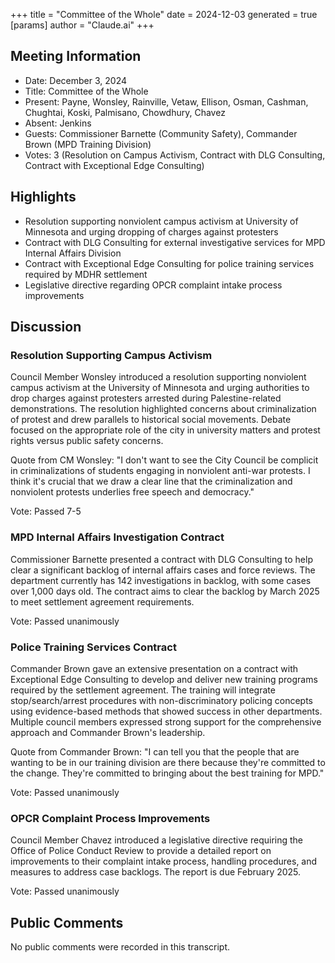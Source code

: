 +++
title = "Committee of the Whole"
date = 2024-12-03
 generated = true
[params]
  author = "Claude.ai"
+++

## Meeting Information
- Date: December 3, 2024
- Title: Committee of the Whole
- Present: Payne, Wonsley, Rainville, Vetaw, Ellison, Osman, Cashman, Chughtai, Koski, Palmisano, Chowdhury, Chavez
- Absent: Jenkins
- Guests: Commissioner Barnette (Community Safety), Commander Brown (MPD Training Division)
- Votes: 3 (Resolution on Campus Activism, Contract with DLG Consulting, Contract with Exceptional Edge Consulting)

## Highlights
- Resolution supporting nonviolent campus activism at University of Minnesota and urging dropping of charges against protesters
- Contract with DLG Consulting for external investigative services for MPD Internal Affairs Division
- Contract with Exceptional Edge Consulting for police training services required by MDHR settlement
- Legislative directive regarding OPCR complaint intake process improvements

## Discussion

### Resolution Supporting Campus Activism
Council Member Wonsley introduced a resolution supporting nonviolent campus activism at the University of Minnesota and urging authorities to drop charges against protesters arrested during Palestine-related demonstrations. The resolution highlighted concerns about criminalization of protest and drew parallels to historical social movements. Debate focused on the appropriate role of the city in university matters and protest rights versus public safety concerns.

Quote from CM Wonsley: "I don't want to see the City Council be complicit in criminalizations of students engaging in nonviolent anti-war protests. I think it's crucial that we draw a clear line that the criminalization and nonviolent protests underlies free speech and democracy."

Vote: Passed 7-5

### MPD Internal Affairs Investigation Contract 
Commissioner Barnette presented a contract with DLG Consulting to help clear a significant backlog of internal affairs cases and force reviews. The department currently has 142 investigations in backlog, with some cases over 1,000 days old. The contract aims to clear the backlog by March 2025 to meet settlement agreement requirements.

Vote: Passed unanimously

### Police Training Services Contract
Commander Brown gave an extensive presentation on a contract with Exceptional Edge Consulting to develop and deliver new training programs required by the settlement agreement. The training will integrate stop/search/arrest procedures with non-discriminatory policing concepts using evidence-based methods that showed success in other departments. Multiple council members expressed strong support for the comprehensive approach and Commander Brown's leadership.

Quote from Commander Brown: "I can tell you that the people that are wanting to be in our training division are there because they're committed to the change. They're committed to bringing about the best training for MPD."

Vote: Passed unanimously

### OPCR Complaint Process Improvements
Council Member Chavez introduced a legislative directive requiring the Office of Police Conduct Review to provide a detailed report on improvements to their complaint intake process, handling procedures, and measures to address case backlogs. The report is due February 2025.

Vote: Passed unanimously

## Public Comments
No public comments were recorded in this transcript.
